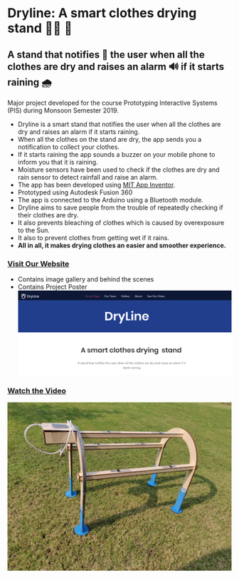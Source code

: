 # Dryline: A smart clothes drying  stand :shirt::jeans: :scarf:
## A stand that notifies :bell: the user when all the clothes are dry and raises an alarm :loud_sound: if it starts raining :cloud_with_rain:
Major project developed for the course Prototyping Interactive Systems (PIS) during Monsoon Semester 2019. 
- Dryline is a smart stand that notifies the user when all the clothes are dry and raises an alarm if it starts raining.
- When all the clothes on the stand are dry, the app sends you a notification to collect your clothes.
- If it starts raining the app sounds a buzzer on your mobile phone to inform you that it is raining.
- Moisture sensors have been used to check if the clothes are dry and rain sensor to detect rainfall and raise an alarm.
- The app has been developed using [MIT App Inventor](https://appinventor.mit.edu/).
- Prototyped using Autodesk Fusion 360
- The app is connected to the Arduino using a Bluetooth module. 
- Dryline aims to save people from the trouble of repeatedly checking if their clothes are dry.
- It also prevents bleaching of clothes which is caused by overexposure to the Sun.
- It also to prevent clothes from getting wet if it rains. <br/>
- **All in all, it makes drying clothes an easier and smoother experience.** 
### [Visit Our Website](https://prashasti19075.wixsite.com/dryline)
- Contains image gallery and behind the scenes 
- Contains Project Poster
[![Website Image](https://github.com/prashasti19075/Dryline/blob/master/Illustrations/website.png)](https://prashasti19075.wixsite.com/dryline)

### [Watch the Video](https://www.youtube.com/watch?v=nwJG8RkmjL0)
[![Website Image](https://github.com/prashasti19075/Dryline/blob/master/Illustrations/main.jfif)](https://www.youtube.com/watch?v=nwJG8RkmjL0)

